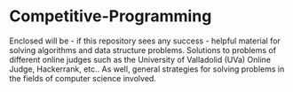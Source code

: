 # Competitive-Programming
Enclosed will be - if this repository sees any success - helpful material for solving algorithms and data structure problems. Solutions to problems of different online judges such as the University of Valladolid (UVa) Online Judge, Hackerrank, etc.. As well, general strategies for solving problems in the fields of computer science involved.
